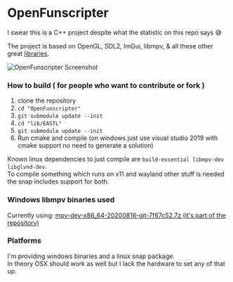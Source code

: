 # OpenFunscripter
I swear this is a C++ project despite what the statistic on this repo says 😅

The project is based on OpenGL, SDL2, ImGui, libmpv, & all these other great [libraries](https://github.com/OpenFunscripter/OpenFunscripter/tree/master/lib).

![OpenFunscripter Screenshot](https://github.com/OpenFunscripter/OpenFunscripter/blob/1b4f096be8c2f6c75ceed7787a300a86a13fb167/OpenFunscripter.jpg)

### How to build ( for people who want to contribute or fork )
1. clone the repository
2. `cd "OpenFunscripter"`
3. `git submodule update --init`
4. `cd "lib/EASTL"` 
5. `git submodule update --init`
6. Run cmake and compile (on windows just use visual studio 2019 with cmake support no need to generate a solution)

Known linux dependencies to just compile are `build-essential libmpv-dev libglvnd-dev`.  
To compile something which runs on x11 and wayland other stuff is needed the snap includes support for both.

### Windows libmpv binaries used
Currently using: [mpv-dev-x86_64-20200816-git-7f67c52.7z (it's part of the repository)](https://sourceforge.net/projects/mpv-player-windows/files/libmpv/)


### Platforms
I'm providing windows binaries and a linux snap package.  
In theory OSX should work as well but I lack the hardware to set any of that up.
